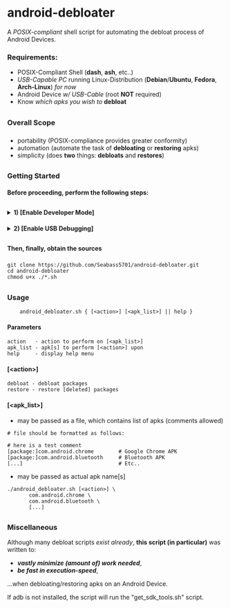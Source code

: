 # android-debloater

A <i>POSIX-compliant</i> shell script for automating the debloat process of Android Devices.

####

### <b>Requirements</b>:
- POSIX-Compliant Shell (<b>dash</b>, <b>ash</b>, etc..)
- <i>USB-Capable PC</i> running Linux-Distribution (<b>Debian</b>/<b>Ubuntu</b>, <b>Fedora</b>, <b>Arch-Linux</b>) <i>for now</i>
- Android Device <i>w/ USB-Cable</i> (root <b>NOT</b> required)
- Know <i>which apks you wish to</i> <b>debloat</b>
###

##
### Overall Scope

###
   - portability (POSIX-compliance provides greater conformity)
   - automation (automate the task of <b>debloating</b> or <b>restoring</b> apks)
   - simplicity (does <b>two</b> things: <b>debloats</b> and <b>restores</b>)
###


##
### Getting Started

#### Before proceeding, perform the following steps:

##
####
<details><summary><b>1) [Enable Developer Mode]</b></summary>
   
   #####
   1) Go into the "Settings" app on your Android Device
   #####
   2) Search for: "Build Number"
   ```
   (usually located somewhere in Settings -> About)
   ```
   #####
   3) Tap "Build Number" 5 times consecutively (agreeing/responding to any prompts as required)
   #####
   <b>After performing these steps, you should receive a notification that Developer Mode was enabled</b>
   
</details>

####
<details><summary><b>2) [Enable USB Debugging]</b></summary>

   #####
   1) Go into the "Settings" app on your Android Device
   #####
   2) Search for: "Developer Settings"
   ```
   (usually located in the root of the settings menu, otherwise in Settings -> System)
   ```
   #####
   3) Toggle "USB Debugging" to on (continue, if given a warning)
   #####
   <b>IMPORTANT NOTE:</b>
   
   Do not leave USB Debugging on for longer than you intend to keep your device connected!
   
</details>


##
####
####
#### Then, finally, obtain the sources
#####
```shell
git clone https://github.com/Seabass5701/android-debloater.git
cd android-debloater
chmod u+x ./*.sh
```
#####
####
####
####
##
### Usage

```
    android_debloater.sh { [<action>] [<apk_list>] || help }
```

#### Parameters
```shell
action   - action to perform on [<apk_list>]
apk_list - apk[s] to perform [<action>] upon
help     - display help menu
```
#### [\<action>]
```shell
debloat - debloat packages
restore - restore [deleted] packages
```
#### [\<apk_list>]
- may be passed as a file, which contains list of apks (comments allowed)
```shell
# file should be formatted as follows:

# here is a test comment
[package:]com.android.chrome        # Google Chrome APK
[package:]com.android.bluetooth     # Bluetooth APK
[...]                               # Etc..
```

- may be passed as actual apk name[s]
```shell
./android_debloater.sh [<action>] \
       com.android.chrome \
       com.android.bluetooth \
       [...]
```

##
### Miscellaneous
Although many debloat scripts <i>exist already</i>, <b>this script (in particular)</b> was written to:
- <b><i>vastly minimize (amount of) work needed</i></b>,
- <b><i>be fast in execution-speed</i></b>,

...when debloating/restoring apks on an Android Device.

If adb is not installed, the script will run the "get_sdk_tools.sh" script.
